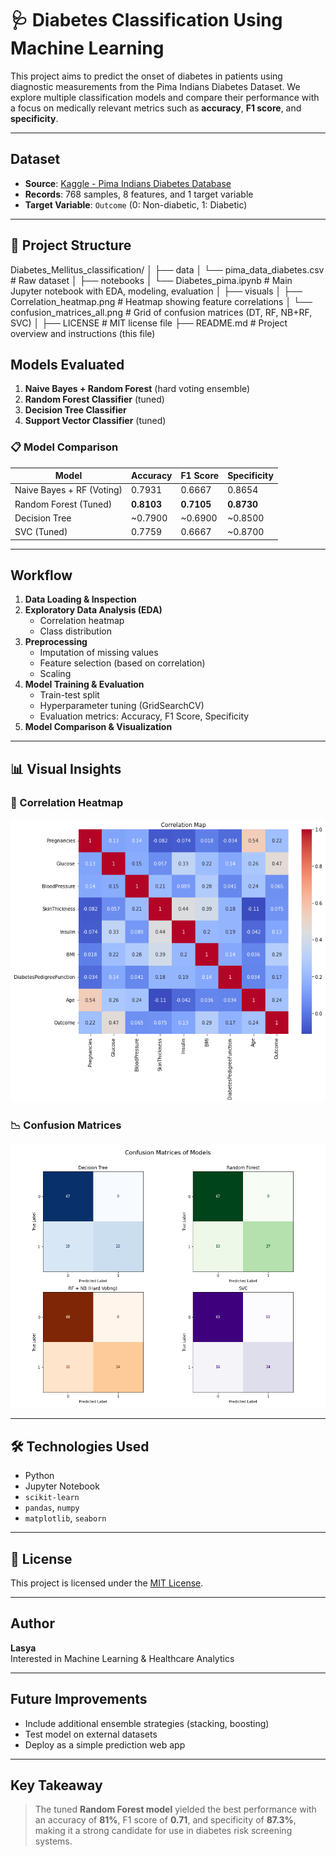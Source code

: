 # 🩺 Diabetes Classification Using Machine Learning

This project aims to predict the onset of diabetes in patients using diagnostic measurements from the Pima Indians Diabetes Dataset. We explore multiple classification models and compare their performance with a focus on medically relevant metrics such as **accuracy**, **F1 score**, and **specificity**.

---

## Dataset

- **Source**: [Kaggle - Pima Indians Diabetes Database](https://www.kaggle.com/datasets/uciml/pima-indians-diabetes-database)
- **Records**: 768 samples, 8 features, and 1 target variable
- **Target Variable**: `Outcome` (0: Non-diabetic, 1: Diabetic)

---
## 📁 Project Structure

Diabetes_Mellitus_classification/
│
├── data
│ └── pima_data_diabetes.csv # Raw dataset
│
├── notebooks
│ └── Diabetes_pima.ipynb # Main Jupyter notebook with EDA, modeling, evaluation
│
├── visuals
│ ├── Correlation_heatmap.png # Heatmap showing feature correlations
│ └── confusion_matrices_all.png # Grid of confusion matrices (DT, RF, NB+RF, SVC)
│
├── LICENSE # MIT license file
├── README.md # Project overview and instructions (this file)

##  Models Evaluated

1. **Naive Bayes + Random Forest** (hard voting ensemble)
2. **Random Forest Classifier** (tuned)
3. **Decision Tree Classifier**
4. **Support Vector Classifier** (tuned)

### 📋 Model Comparison

| Model                      | Accuracy | F1 Score | Specificity |
|----------------------------|----------|----------|-------------|
| Naive Bayes + RF (Voting)  | 0.7931   | 0.6667   | 0.8654      |
| Random Forest (Tuned)      | **0.8103** | **0.7105** | **0.8730**  |
| Decision Tree              | ~0.7900   | ~0.6900   | ~0.8500     |
| SVC (Tuned)                | 0.7759   | 0.6667   | ~0.8700     |

---

## Workflow

1. **Data Loading & Inspection**
2. **Exploratory Data Analysis (EDA)**
   - Correlation heatmap
   - Class distribution
3. **Preprocessing**
   - Imputation of missing values
   - Feature selection (based on correlation)
   - Scaling
4. **Model Training & Evaluation**
   - Train-test split
   - Hyperparameter tuning (GridSearchCV)
   - Evaluation metrics: Accuracy, F1 Score, Specificity
5. **Model Comparison & Visualization**

---

## 📊 Visual Insights

### 🔗 Correlation Heatmap
![Correlation Heatmap](Correlation_heatmap.png)

### 📉 Confusion Matrices
![Confusion Matrices](confusion_matrices_all.png)

---

## 🛠 Technologies Used

- Python
- Jupyter Notebook
- `scikit-learn`
- `pandas`, `numpy`
- `matplotlib`, `seaborn`

---

## 📄 License

This project is licensed under the [MIT License](LICENSE).

---

## Author

**Lasya**  
Interested in Machine Learning & Healthcare Analytics

---

## Future Improvements

- Include additional ensemble strategies (stacking, boosting)
- Test model on external datasets
- Deploy as a simple prediction web app

---

## Key Takeaway

> The tuned **Random Forest model** yielded the best performance with an accuracy of **81%**, F1 score of **0.71**, and specificity of **87.3%**, making it a strong candidate for use in diabetes risk screening systems.

